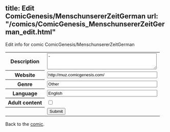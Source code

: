 title: Edit ComicGenesis/MenschunsererZeitGerman
url: "/comics/ComicGenesis_MenschunsererZeitGerman_edit.html"
---
Edit info for comic ComicGenesis/MenschunsererZeitGerman

<form name="comic" action="http://gaepostmail.appspot.com/comic/" method="post">
<table class="comicinfo">
<tr>
<th>Description</th><td><textarea name="description" cols="40" rows="3">-</textarea></td>
</tr>
<tr>
<th>Website</th><td><input type="text" name="url" value="http://muz.comicgenesis.com/" size="40"/></td>
</tr>
<tr>
<th>Genre</th><td><input type="text" name="genre" value="Other" size="40"/></td>
</tr>
<tr>
<th>Language</th><td><input type="text" name="language" value="English" size="40"/></td>
</tr>
<tr>
<th>Adult content</th><td><input type="checkbox" name="adult" value="adult" /></td>
</tr>
<tr>
<th></th><td>
<input type="hidden" name="comic" value="ComicGenesis_MenschunsererZeitGerman" />
<input type="submit" name="submit" value="Submit" />
</td>
</tr>
</table>
</form>

Back to the [comic](ComicGenesis_MenschunsererZeitGerman.html).
